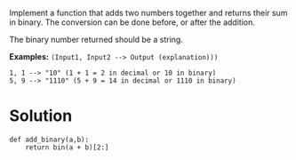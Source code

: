 Implement a function that adds two numbers together and returns their sum in binary. The conversion can be done before, or after the addition.

The binary number returned should be a string.

**Examples:**
`(Input1, Input2 --> Output (explanation)))`
```
1, 1 --> "10" (1 + 1 = 2 in decimal or 10 in binary)
5, 9 --> "1110" (5 + 9 = 14 in decimal or 1110 in binary)
```

# Solution

```
def add_binary(a,b):
    return bin(a + b)[2:]
```
